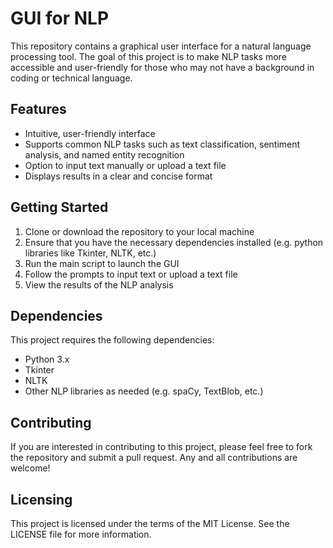 <body>
    <h1>GUI for NLP</h1>
    <p>This repository contains a graphical user interface for a natural language processing tool. The goal of this project is to make NLP tasks more accessible and user-friendly for those who may not have a background in coding or technical language. </p>
    <h2>Features</h2>
    <ul>
      <li>Intuitive, user-friendly interface</li>
      <li>Supports common NLP tasks such as text classification, sentiment analysis, and named entity recognition</li>
      <li>Option to input text manually or upload a text file</li>
      <li>Displays results in a clear and concise format</li>
    </ul>
    <h2>Getting Started</h2>
    <ol>
      <li>Clone or download the repository to your local machine</li>
      <li>Ensure that you have the necessary dependencies installed (e.g. python libraries like Tkinter, NLTK, etc.)</li>
      <li>Run the main script to launch the GUI</li>
      <li>Follow the prompts to input text or upload a text file</li>
      <li>View the results of the NLP analysis</li>
    </ol>
    <h2>Dependencies</h2>
    <p>This project requires the following dependencies:</p>
    <ul>
      <li>Python 3.x</li>
      <li>Tkinter</li>
      <li>NLTK</li>
      <li>Other NLP libraries as needed (e.g. spaCy, TextBlob, etc.)</li>
    </ul>
    <h2>Contributing</h2>
    <p>If you are interested in contributing to this project, please feel free to fork the repository and submit a pull request. Any and all contributions are welcome!</p>
    <h2>Licensing</h2>
    <p>This project is licensed under the terms of the MIT License. See the LICENSE file for more information.</p>
  </body>

